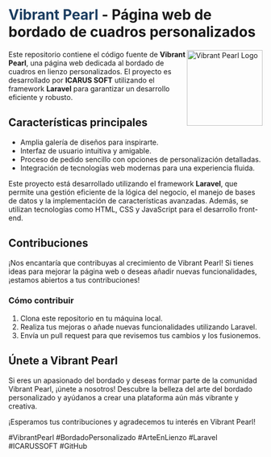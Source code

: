 # <span style="color:#1b3d60">Vibrant Pearl</span> - Página web de bordado de cuadros personalizados

<img src="logo.png" alt="Vibrant Pearl Logo" width="150" height="150" align="right">

Este repositorio contiene el código fuente de **Vibrant Pearl**, una página web dedicada al bordado de cuadros en lienzo personalizados. El proyecto es desarrollado por **ICARUS SOFT** utilizando el framework **Laravel** para garantizar un desarrollo eficiente y robusto.

## Características principales

- Amplia galería de diseños para inspirarte.
- Interfaz de usuario intuitiva y amigable.
- Proceso de pedido sencillo con opciones de personalización detalladas.
- Integración de tecnologías web modernas para una experiencia fluida.

Este proyecto está desarrollado utilizando el framework **Laravel**, que permite una gestión eficiente de la lógica del negocio, el manejo de bases de datos y la implementación de características avanzadas. Además, se utilizan tecnologías como HTML, CSS y JavaScript para el desarrollo front-end.

## Contribuciones

¡Nos encantaría que contribuyas al crecimiento de Vibrant Pearl! Si tienes ideas para mejorar la página web o deseas añadir nuevas funcionalidades, ¡estamos abiertos a tus contribuciones!

### Cómo contribuir

1. Clona este repositorio en tu máquina local.
2. Realiza tus mejoras o añade nuevas funcionalidades utilizando Laravel.
3. Envía un pull request para que revisemos tus cambios y los fusionemos.

## Únete a Vibrant Pearl

Si eres un apasionado del bordado y deseas formar parte de la comunidad Vibrant Pearl, ¡únete a nosotros! Descubre la belleza del arte del bordado personalizado y ayúdanos a crear una plataforma aún más vibrante y creativa.

¡Esperamos tus contribuciones y agradecemos tu interés en Vibrant Pearl!

\#VibrantPearl #BordadoPersonalizado #ArteEnLienzo #Laravel #ICARUSSOFT #GitHub
